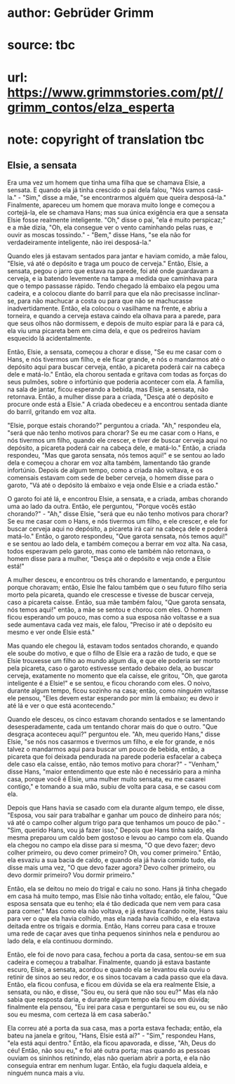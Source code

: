 # author: Gebrüder Grimm
# source: tbc
# url: https://www.grimmstories.com/pt//grimm_contos/elza_esperta
# note: copyright of translation tbc

## Elsie, a sensata 

Era uma vez um homem que tinha uma filha que se chamava Elsie, a
sensata. E quando ela já tinha crescido o pai dela falou, "Nós vamos
casá-la." - "Sim," disse a mãe, "se encontrarmos alguém que queira
desposá-la." Finalmente, apareceu um homem que morava muito longe e
começou a cortejá-la, ele se chamava Hans; mas sua única exigência era
que a sensata Elsie fosse realmente inteligente. "Oh," disse o pai,
"ela é muito perspicaz;" e a mãe dizia, "Oh, ela consegue ver o vento
caminhando pelas ruas, e ouvir as moscas tossindo." - "Bem," disse
Hans, "se ela não for verdadeiramente inteligente, não irei
desposá-la."

Quando eles já estavam sentados para jantar e haviam comido, a mãe
falou, "Elsie, vá até o depósito e traga um pouco de cerveja." Então,
Elsie, a sensata, pegou o jarro que estava na parede, foi até onde
guardavam a cerveja, e ia batendo levemente na tampa a medida que
caminhava para que o tempo passasse rápido. Tendo chegado lá embaixo ela
pegou uma cadeira, e a colocou diante do barril para que ela não
precisasse inclinar-se, para não machucar a costa ou para que não se
machucasse inadvertidamente. Então, ela colocou o vasilhame na frente, e
abriu a torneira, e quando a cerveja estava caindo ela olhava para a
parede, para que seus olhos não dormissem, e depois de muito espiar para
lá e para cá, ela viu uma picareta bem em cima dela, e que os pedreiros
haviam esquecido lá acidentalmente.

Então, Elsie, a sensata, começou a chorar e disse, "Se eu me casar com
o Hans, e nós tivermos um filho, e ele ficar grande, e nós o mandarmos
até o depósito aqui para buscar cerveja, então, a picareta poderá cair
na cabeça dele e matá-lo." Então, ela chorou sentada e gritava com
todas as forças do seus pulmões, sobre o infortúnio que poderia
acontecer com ela. A família, na sala de jantar, ficou esperando a
bebida, mas Elsie, a sensata, não retornava. Então, a mulher disse para
a criada, "Desça até o depósito e procure onde está a Elsie." A criada
obedeceu e a encontrou sentada diante do barril, gritando em voz alta.

"Elsie, porque estais chorando?" perguntou a criada. "Ah," respondeu
ela, "será que não tenho motivos para chorar? Se eu me casar com o
Hans, e nós tivermos um filho, quando ele crescer, e tiver de buscar
cerveja aqui no depósito, a picareta poderá cair na cabeça dele, e
matá-lo." Então, a criada respondeu, "Mas que garota sensata, nós
temos aqui!" e se sentou ao lado dela e começou a chorar em voz alta
também, lamentando tão grande infortúnio. Depois de algum tempo, como a
criada não voltava, e os comensais estavam com sede de beber cerveja, o
homem disse para o garoto, "Vá até o depósito lá embaixo e veja onde
Elsie e a criada estão."

O garoto foi até lá, e encontrou Elsie, a sensata, e a criada, ambas
chorando uma ao lado da outra. Então, ele perguntou, "Porque vocês
estão chorando?" - "Ah," disse Elsie, "será que eu não tenho motivos
para chorar? Se eu me casar com o Hans, e nós tivermos um filho, e ele
crescer, e ele for buscar cerveja aqui no depósito, a picareta irá cair
na cabeça dele e poderá matá-lo." Então, o garoto respondeu, "Que
garota sensata, nós temos aqui!" e se sentou ao lado dela, e também
começou a berrar em voz alta. Na casa, todos esperavam pelo garoto, mas
como ele também não retornava, o homem disse para a mulher, "Desça até
o depósito e veja onde a Elsie está!"

A mulher desceu, e encontrou os três chorando e lamentando, e perguntou
porque choravam; então, Elsie lhe falou também que o seu futuro filho
seria morto pela picareta, quando ele crescesse e tivesse de buscar
cerveja, caso a picareta caísse. Então, sua mãe também falou, "Que
garota sensata, nós temos aqui!" então, a mãe se sentou e chorou com
eles. O homem ficou esperando um pouco, mas como a sua esposa não
voltasse e a sua sede aumentava cada vez mais, ele falou, "Preciso ir
até o depósito eu mesmo e ver onde Elsie está."

Mas quando ele chegou lá, estavam todos sentados chorando, e quando ele
soube do motivo, e que o filho de Elsie era a razão de tudo, e que se
Elsie trouxesse um filho ao mundo algum dia, e que ele poderia ser morto
pela picareta, caso o garoto estivesse sentado debaixo dela, ao buscar
cerveja, exatamente no momento que ela caísse, ele gritou, "Oh, que
garota inteligente é a Elsie!" e se sentou, e ficou chorando com eles.
O noivo, durante algum tempo, ficou sozinho na casa; então, como ninguém
voltasse ele pensou, "Eles devem estar esperando por mim lá embaixo; eu
devo ir até lá e ver o que está acontecendo."

Quando ele desceu, os cinco estavam chorando sentados e se lamentando
desesperadamente, cada um tentando chorar mais do que o outro. "Que
desgraça aconteceu aqui?" perguntou ele. "Ah, meu querido Hans,"
disse Elsie, "se nós nos casarmos e tivermos um filho, e ele for
grande, e nós talvez o mandarmos aqui para buscar um pouco de bebida,
então, a picareta que foi deixada pendurada na parede poderia esfacelar
a cabeça dele caso ela caísse, então, não temos motivo para chorar?" -
"Venham," disse Hans, "maior entendimento que este não é necessário
para a minha casa, porque você é Elsie, uma mulher muito sensata, eu me
casarei contigo," e tomando a sua mão, subiu de volta para casa, e se
casou com ela.


Depois que Hans havia se casado com ela durante algum tempo, ele disse,
"Esposa, vou sair para trabalhar e ganhar um pouco de dinheiro para
nós; vá até o campo colher algum trigo para que tenhamos um pouco de
pão." - "Sim, querido Hans, vou já fazer isso," Depois que Hans tinha
saído, ela mesma preparou um caldo bem gostoso e levou ao campo com ela.
Quando ela chegou no campo ela disse para si mesma, "O que devo fazer;
devo colher primeiro, ou devo comer primeiro? Oh, vou comer primeiro."
Então, ela esvaziu a sua bacia de caldo, e quando ela já havia comido
tudo, ela disse mais uma vez, "O que devo fazer agora? Devo colher
primeiro, ou devo dormir primeiro? Vou dormir primeiro."

Então, ela se deitou no meio do trigal e caiu no sono. Hans já tinha
chegado em casa há muito tempo, mas Elsie não tinha voltado; então, ele
falou, "Que esposa sensata que eu tenho; ela é tão dedicada que nem vem
para casa para comer." Mas como ela não voltava, e já estava ficando
noite, Hans saiu para ver o que ela havia colhido, mas ela nada havia
colhido, e ela estava deitada entre os trigais e dormia. Então, Hans
correu para casa e trouxe uma rede de caçar aves que tinha pequenos
sininhos nela e pendurou ao lado dela, e ela continuou dormindo.

Então, ele foi de novo para casa, fechou a porta da casa, sentou-se em
sua cadeira e começou a trabalhar. Finalmente, quando já estava bastante
escuro, Elsie, a sensata, acordou e quando ela se levantou ela ouviu o
retinir de sinos ao seu redor, e os sinos tocavam a cada passo que ela
dava. Então, ela ficou confusa, e ficou em dúvida se ela era realmente
Elsie, a sensata, ou não, e disse, "Sou eu, ou será que não sou eu?"
Mas ela não sabia que resposta daria, e durante algum tempo ela ficou em
dúvida; finalmente ela pensou, "Eu irei para casa e perguntarei se sou
eu, ou se não sou eu mesma, com certeza lá em casa saberão."

Ela correu até a porta da sua casa, mas a porta estava fechada; então,
ela bateu na janela e gritou, "Hans, Elsie está aí?" - "Sim,"
respondeu Hans, "ela está aqui dentro." Então, ela ficou apavorada, e
disse, "Ah, Deus do céu! Então, não sou eu," e foi até outra porta;
mas quando as pessoas ouviam os sininhos retinindo, elas não queriam
abrir a porta, e ela não conseguia entrar em nenhum lugar. Então, ela
fugiu daquela aldeia, e ninguém nunca mais a viu.
